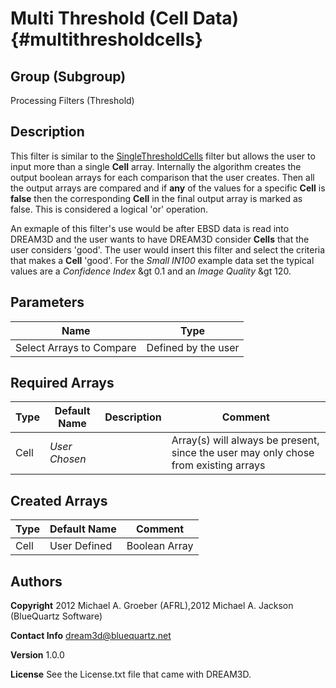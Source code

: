 Multi Threshold (Cell Data) {#multithresholdcells}
======

## Group (Subgroup) ##
Processing Filters (Threshold)

## Description ##
This filter is similar to the <a href="SingleThresholdCells.html">SingleThresholdCells</a> filter but allows the user
 to input more than a single **Cell** array. Internally the algorithm creates the output boolean arrays for each comparison
 that the user creates. Then all the output arrays are compared and if __any__ of the values for a specific **Cell** 
 is __false__ then the corresponding **Cell** in the final output array is marked as false. This is considered a
 logical 'or' operation.

  An exmaple of this filter's use would be after EBSD data is read into DREAM3D and the user wants to have DREAM3D consider
 **Cells** that the user considers 'good'. The user would insert this filter and select the criteria that makes a **Cell** 'good'.
 For the _Small IN100_ example data set the typical values are a _Confidence Index_ &gt 0.1 and an _Image Quality_
 &gt 120.


## Parameters ##

| Name | Type |
|------|------|
| Select Arrays to Compare | Defined by the user |

## Required Arrays ##
| Type | Default Name | Description | Comment |
|------|--------------|-------------|---------|
| Cell | *User Chosen* |  | Array(s) will always be present, since the user may only chose from existing arrays|




## Created Arrays ##

| Type | Default Name | Comment |
|------|--------------|---------|
| Cell | User Defined | Boolean Array |


## Authors ##

**Copyright** 2012 Michael A. Groeber (AFRL),2012 Michael A. Jackson (BlueQuartz Software)

**Contact Info** dream3d@bluequartz.net

**Version** 1.0.0

**License**  See the License.txt file that came with DREAM3D.




